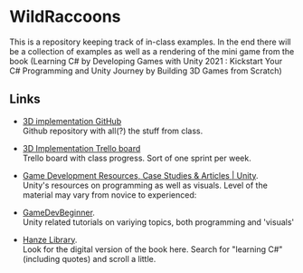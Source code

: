 # WildRaccoons
This is a repository keeping track of in-class examples. In the end there will be a collection of examples as well as a rendering of the mini game from the book (Learning C# by Developing Games with Unity 2021 : Kickstart Your C# Programming and Unity Journey by Building 3D Games from Scratch)

## Links

- [3D implementation GitHub](https://github.com/manno-xx/WildRaccoons) 
<br />Github repository with all(?) the stuff from class.

- [3D Implementation Trello board](https://trello.com/invite/b/YJjQKxcF/ATTIdcb4c8a0f5c877815b76c4389fb0220c2E4988E5/p3d-gtv1l) 
<br />Trello board with class progress. Sort of one sprint per week.

- [Game Development Resources, Case Studies & Articles | Unity](https://unity.com/resources?filters=game+creation).
<br />Unity's resources on programming as well as visuals. Level of the material may vary from novice to experienced:


- [GameDevBeginner](https://gamedevbeginner.com/).
<br />Unity related tutorials on variying topics, both programming and 'visuals'

- [Hanze Library](https://hanze.on.worldcat.org/). 
<br />Look for the digital version of the book here. Search for "learning C#" (including quotes) and scroll a little.

